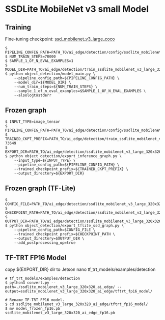 # SSDLite MobileNet v3 small Model
## Training
Fine-tuning checkpoint: [ssd_mobilenet_v3_large_coco](http://download.tensorflow.org/models/object_detection/ssd_mobilenet_v3_large_coco_2019_08_14.tar.gz)
```
$ PIPELINE_CONFIG_PATH=PATH_TO/ai_edge/detection/config/ssdlite_mobilenet_v3_large_320x320_ai_edge.config
$ NUM_TRAIN_STEPS=70000
$ SAMPLE_1_OF_N_EVAL_EXAMPLES=1
$ MODEL_DIR=PATH_TO/ai_edge/detection/train_ssdlite_mobilenet_v3_large_320x320_ai_edge/
$ python object_detection/model_main.py \
    --pipeline_config_path=${PIPELINE_CONFIG_PATH} \
    --model_dir=${MODEL_DIR} \
    --num_train_steps=${NUM_TRAIN_STEPS} \
    --sample_1_of_n_eval_examples=$SAMPLE_1_OF_N_EVAL_EXAMPLES \
    --alsologtostderr
```
## Frozen graph
```
$ INPUT_TYPE=image_tensor
$ PIPELINE_CONFIG_PATH=PATH_TO/ai_edge/detection/config/ssdlite_mobilenet_v3_large_320x320_ai_edge.config
$ TRAINED_CKPT_PREFIX=PATH_TO/ai_edge/detection/train_ssdlite_mobilenet_v3_large_320x320_ai_edge/model.ckpt-73649
$ EXPORT_DIR=PATH_TO/ai_edge/detection/ssdlite_mobilenet_v3_large_320x320_ai_edge
$ python object_detection/export_inference_graph.py \
    --input_type=${INPUT_TYPE} \
    --pipeline_config_path=${PIPELINE_CONFIG_PATH} \
    --trained_checkpoint_prefix=${TRAINED_CKPT_PREFIX} \
    --output_directory=${EXPORT_DIR}
```
## Frozen graph (TF-Lite)
```
$ CONFIG_FILE=PATH_TO/ai_edge/detection/ssdlite_mobilenet_v3_large_320x320_ai_edge/pipeline.config
$ CHECKPOINT_PATH=PATH_TO/ai_edge/detection/ssdlite_mobilenet_v3_large_320x320_ai_edge/model.ckpt
$ OUTPUT_DIR=PATH_TO/ai_edge/detection/ssdlite_mobilenet_v3_large_320x320_ai_edge/tflite_model
$ python object_detection/export_tflite_ssd_graph.py \
    --pipeline_config_path=$CONFIG_FILE \
    --trained_checkpoint_prefix=$CHECKPOINT_PATH \
    --output_directory=$OUTPUT_DIR \
    --add_postprocessing_op=true
```
## TF-TRT FP16 Model
copy ${EXPORT_DIR} dir to Jetson nano tf_trt_models/examples/detection
```
# tf_trt_models/examples/detection
$ python3 convert.py --path=./ssdlite_mobilenet_v3_large_320x320_ai_edge/ --output=ssdlite_mobilenet_v3_large_320x320_ai_edge/tftrt_fp16_model/

# Rename TF-TRT FP16 model.
$ cd ssdlite_mobilenet_v3_large_320x320_ai_edge/tftrt_fp16_model/
$ mv model_frozen_fp16.pb ssdlite_mobilenet_v3_large_320x320_ai_edge_fp16.pb
```